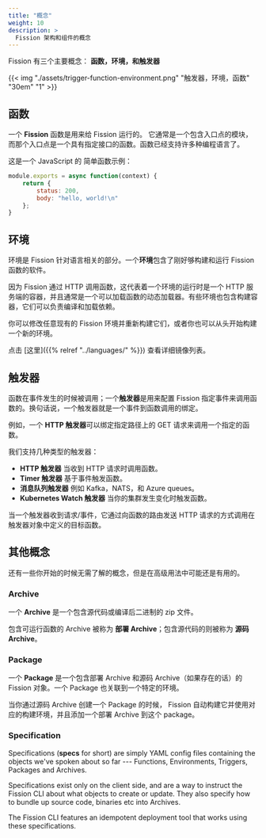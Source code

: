 ```yaml
---
title: "概念"
weight: 10
description: >
  Fission 架构和组件的概念
---
```


Fission 有三个主要概念： **函数，环境，和触发器**

{{< img "./assets/trigger-function-environment.png" "触发器，环境，函数" "30em" "1" >}}

## 函数

一个 **Fission** 函数是用来给 Fission 运行的。 它通常是一个包含入口点的模块，而那个入口点是一个具有指定接口的函数。函数已经支持许多种编程语言了。

这是一个 JavaScript 的 简单函数示例：

```js
module.exports = async function(context) {
    return {
        status: 200,
        body: "hello, world!\n"
    };
}
```

## 环境

环境是 Fission 针对语言相关的部分。一个**环境**包含了刚好够构建和运行 Fission 函数的软件。

因为 Fission 通过 HTTP 调用函数，这代表着一个环境的运行时是一个 HTTP 服务端的容器，并且通常是一个可以加载函数的动态加载器。有些环境也包含构建容器，它们可以负责编译和加载依赖。

你可以修改任意现有的 Fission 环境并重新构建它们，或者你也可以从头开始构建一个新的环境。

点击 [这里]({{% relref "../languages/" %}}) 查看详细镜像列表。

## 触发器
 
函数在事件发生的时候被调用；一个**触发器**是用来配置 Fission 指定事件来调用函数的。换句话说，一个触发器就是一个事件到函数调用的绑定。

例如，一个 **HTTP 触发器**可以绑定指定路径上的 GET 请求来调用一个指定的函数。

我们支持几种类型的触发器：

* **HTTP 触发器** 当收到 HTTP 请求时调用函数。
* **Timer 触发器** 基于事件触发函数。
* **消息队列触发器** 例如 Kafka，NATS，和 Azure queues。
* **Kubernetes Watch 触发器** 当你的集群发生变化时触发函数。

当一个触发器收到请求/事件，它通过向函数的路由发送 HTTP 请求的方式调用在触发器对象中定义的目标函数。

## 其他概念

还有一些你开始的时候无需了解的概念，但是在高级用法中可能还是有用的。

### Archive

一个 **Archive** 是一个包含源代码或编译后二进制的 zip 文件。

包含可运行函数的 Archive 被称为 **部署
Archive**；包含源代码的则被称为 **源码
Archive**。

### Package

一个 **Package** 是一个包含部署 Archive 和源码 Archive（如果存在的话）的 Fission 对象。一个 Package 也关联到一个特定的环境。

当你通过源码 Archive 创建一个 Package 的时候， Fission 自动构建它并使用对应的构建环境，并且添加一个部署 Archive 到这个 package。

### Specification

Specifications (**specs** for short) are simply YAML config files
containing the objects we've spoken about so far --- Functions,
Environments, Triggers, Packages and Archives.  

Specifications exist only on the client side, and are a way to
instruct the Fission CLI about what objects to create or update.  They
also specify how to bundle up source code, binaries etc into Archives.

The Fission CLI features an idempotent deployment tool that works
using these specifications.
